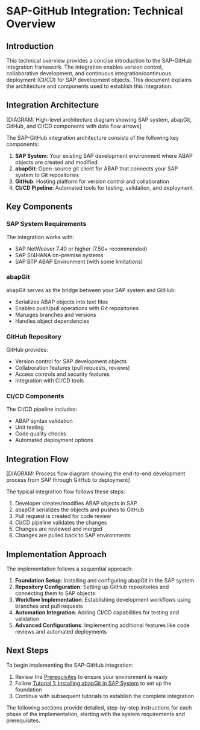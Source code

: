 # SAP-GitHub Integration: Technical Overview

## Introduction

This technical overview provides a concise introduction to the SAP-GitHub integration framework. The integration enables version control, collaborative development, and continuous integration/continuous deployment (CI/CD) for SAP development objects. This document explains the architecture and components used to establish this integration.

## Integration Architecture

[DIAGRAM: High-level architecture diagram showing SAP system, abapGit, GitHub, and CI/CD components with data flow arrows]

The SAP-GitHub integration architecture consists of the following key components:

1. **SAP System**: Your existing SAP development environment where ABAP objects are created and modified
2. **abapGit**: Open-source git client for ABAP that connects your SAP system to Git repositories
3. **GitHub**: Hosting platform for version control and collaboration
4. **CI/CD Pipeline**: Automated tools for testing, validation, and deployment

## Key Components

### SAP System Requirements

The integration works with:
- SAP NetWeaver 7.40 or higher (7.50+ recommended)
- SAP S/4HANA on-premise systems
- SAP BTP ABAP Environment (with some limitations)

### abapGit

abapGit serves as the bridge between your SAP system and GitHub:
- Serializes ABAP objects into text files
- Enables push/pull operations with Git repositories
- Manages branches and versions
- Handles object dependencies

### GitHub Repository

GitHub provides:
- Version control for SAP development objects
- Collaboration features (pull requests, reviews)
- Access controls and security features
- Integration with CI/CD tools

### CI/CD Components

The CI/CD pipeline includes:
- ABAP syntax validation
- Unit testing
- Code quality checks
- Automated deployment options

## Integration Flow

[DIAGRAM: Process flow diagram showing the end-to-end development process from SAP through GitHub to deployment]

The typical integration flow follows these steps:

1. Developer creates/modifies ABAP objects in SAP
2. abapGit serializes the objects and pushes to GitHub
3. Pull request is created for code review
4. CI/CD pipeline validates the changes
5. Changes are reviewed and merged
6. Changes are pulled back to SAP environments

## Implementation Approach

The implementation follows a sequential approach:

1. **Foundation Setup**: Installing and configuring abapGit in the SAP system
2. **Repository Configuration**: Setting up GitHub repositories and connecting them to SAP objects
3. **Workflow Implementation**: Establishing development workflows using branches and pull requests
4. **Automation Integration**: Adding CI/CD capabilities for testing and validation
5. **Advanced Configurations**: Implementing additional features like code reviews and automated deployments

## Next Steps

To begin implementing the SAP-GitHub integration:

1. Review the [Prerequisites](../2-prerequisites/system-requirements.md) to ensure your environment is ready
2. Follow [Tutorial 1: Installing abapGit in SAP System](../3-setup-guide/installing-abapgit.md) to set up the foundation
3. Continue with subsequent tutorials to establish the complete integration

The following sections provide detailed, step-by-step instructions for each phase of the implementation, starting with the system requirements and prerequisites. 